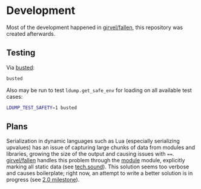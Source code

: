 # Development

Most of the development happened in [girvel/fallen](https://github.com/girvel/fallen), this repository was created afterwards.

## Testing

Via [busted](https://github.com/lunarmodules/busted):

```bash
busted
```

Also may be run to test `ldump.get_safe_env` for loading on all available test cases:

```bash
LDUMP_TEST_SAFETY=1 busted
```

## Plans

Serialization in dynamic languages such as Lua (especially serializing upvalues) has an issue of capturing large chunks of data from modules and libraries, growing the size of the output and causing issues with `==`. [girvel/fallen](https://github.com/girvel/fallen) handles this problem through the [module](https://github.com/girvel/fallen/blob/master/lib/module.lua) module, explicitly marking all static data (see [tech.sound](https://github.com/girvel/fallen/blob/master/tech/sound.lua)). This solution seems too verbose and causes boilerplate; right now, an attempt to write a better solution is in progress (see [2.0 milestone](https://github.com/girvel/ldump/milestone/2)).
